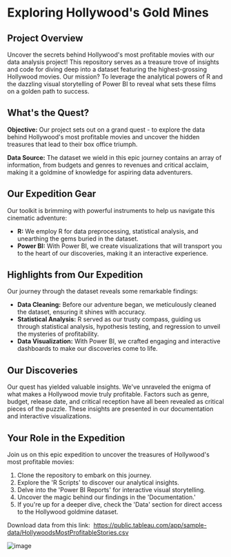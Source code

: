 # Exploring Hollywood's Gold Mines

## Project Overview

Uncover the secrets behind Hollywood's most profitable movies with our data analysis project! This repository serves as a treasure trove of insights and code for diving deep into a dataset featuring the highest-grossing Hollywood movies. Our mission? To leverage the analytical powers of R and the dazzling visual storytelling of Power BI to reveal what sets these films on a golden path to success.

## What's the Quest?

**Objective:**
Our project sets out on a grand quest - to explore the data behind Hollywood's most profitable movies and uncover the hidden treasures that lead to their box office triumph. 

**Data Source:**
The dataset we wield in this epic journey contains an array of information, from budgets and genres to revenues and critical acclaim, making it a goldmine of knowledge for aspiring data adventurers.

## Our Expedition Gear

Our toolkit is brimming with powerful instruments to help us navigate this cinematic adventure:

- **R:** We employ R for data preprocessing, statistical analysis, and unearthing the gems buried in the dataset.
- **Power BI:** With Power BI, we create visualizations that will transport you to the heart of our discoveries, making it an interactive experience.

## Highlights from Our Expedition

Our journey through the dataset reveals some remarkable findings:

- **Data Cleaning:** Before our adventure began, we meticulously cleaned the dataset, ensuring it shines with accuracy.
- **Statistical Analysis:** R served as our trusty compass, guiding us through statistical analysis, hypothesis testing, and regression to unveil the mysteries of profitability.
- **Data Visualization:** With Power BI, we crafted engaging and interactive dashboards to make our discoveries come to life.

## Our Discoveries

Our quest has yielded valuable insights. We've unraveled the enigma of what makes a Hollywood movie truly profitable. Factors such as genre, budget, release date, and critical reception have all been revealed as critical pieces of the puzzle. These insights are presented in our documentation and interactive visualizations.

## Your Role in the Expedition

Join us on this epic expedition to uncover the treasures of Hollywood's most profitable movies:

1. Clone the repository to embark on this journey.
2. Explore the 'R Scripts' to discover our analytical insights.
3. Delve into the 'Power BI Reports' for interactive visual storytelling.
4. Uncover the magic behind our findings in the 'Documentation.'
5. If you're up for a deeper dive, check the 'Data' section for direct access to the Hollywood goldmine dataset.



Download data from this link: 
https://public.tableau.com/app/sample-data/HollywoodsMostProfitableStories.csv

![image](https://github.com/yusufsjustit/Most-Profitable-Hollywood-Movies/assets/125282550/f98ebb90-6f38-4628-a141-38f961859a4f)
